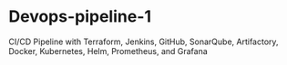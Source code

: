 # Devops-pipeline-1
CI/CD Pipeline with Terraform, Jenkins, GitHub, SonarQube, Artifactory, Docker, Kubernetes, Helm, Prometheus, and Grafana

